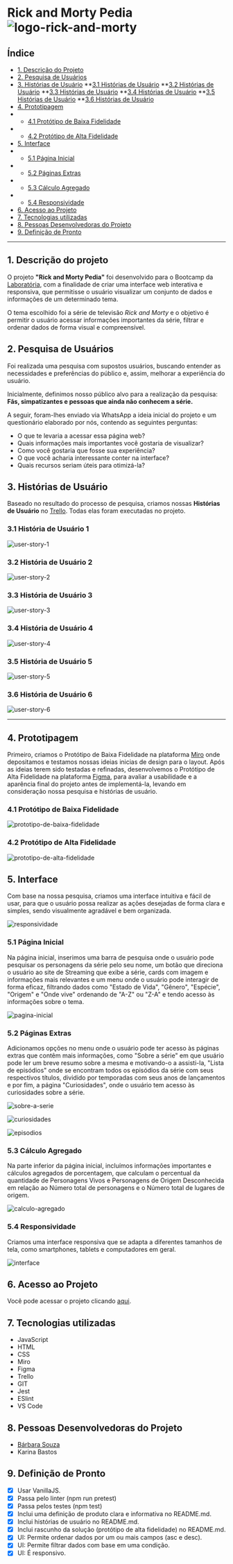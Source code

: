 # Rick and Morty Pedia![logo-rick-and-morty](https://repository-images.githubusercontent.com/120371205/b6740400-92d4-11ea-8a13-d5f6e0558e9b)

## Índice 
* [1. Descrição do Projeto](#descrição-do-projeto) 
* [2. Pesquisa de Usuários](#pesquisa-de-usuários)
* [3. Histórias de Usuário](#histórias-de-usuário)
**[3.1 Histórias de Usuário](#histórias-de-usuário-1)
**[3.2 Histórias de Usuário](#histórias-de-usuário-2)
**[3.3 Histórias de Usuário](#histórias-de-usuário-3)
**[3.4 Histórias de Usuário](#histórias-de-usuário-4)
**[3.5 Histórias de Usuário](#histórias-de-usuário-5)
**[3.6 Histórias de Usuário](#histórias-de-usuário-6)
* [4. Prototipagem](#protótipos-do-projeto)
* * [4.1  Protótipo de Baixa Fidelidade](#protótipo-de-baixa-fidelidade)
* * [4.2 Protótipo de Alta Fidelidade](#protótipo-de-alta-fidelidade)
* [5. Interface](#interface) 
* * [5.1 Página Inicial](#página-inicial)
* * [5.2 Páginas Extras](#páginas-extras)
* * [5.3 Cálculo Agregado](#cálculo-agregado)
* * [5.4 Responsividade](#responsividade)
*  [6. Acesso ao Projeto](#acesso-ao-projeto) 
* [7. Tecnologias utilizadas](#tecnologias-utilizadas) 
* [8. Pessoas Desenvolvedoras do Projeto](#pessoas-desenvolvedoras) 
*  [9. Definição de Pronto](#definição-de-pronto)

***
## 1. Descrição do projeto 
O projeto **"**Rick and Morty Pedia"**** foi desenvolvido para o Bootcamp da [Laboratória](https://www.laboratoria.la/br), com a finalidade de criar uma interface web interativa e responsiva, que permitisse o usuário visualizar um conjunto de dados e informações de um determinado tema. 
 
 O tema escolhido foi a série de televisão *Rick and Morty* e o objetivo é permitir o usuário acessar informações importantes da série, filtrar e ordenar dados de forma visual e compreensível.

## 2. Pesquisa de Usuários
Foi realizada uma pesquisa com supostos usuários, buscando entender as necessidades e preferências do público e, assim, melhorar a experiência do usuário.

Inicialmente, definimos nosso público alvo para a realização da pesquisa: **Fãs, simpatizantes e pessoas que ainda não conhecem a série.**

A seguir, foram-lhes enviado via WhatsApp a ideia inicial do projeto e um questionário elaborado por nós, contendo as seguintes perguntas:

 - O que te levaria a acessar essa página web?
 - Quais informações mais importantes você gostaria de visualizar? 
 - Como você gostaria que fosse sua experiência?
 - O que você acharia interessante conter na interface?
 - Quais recursos seriam úteis para otimizá-la?

## 3. Histórias de Usuário

Baseado no resultado do processo de pesquisa, criamos nossas **Histórias de Usuário** no [Trello](https://www.trello.com/). Todas elas foram executadas no projeto. 

### 3.1 História de Usuário 1


![user-story-1](images/userstory1.png)
### 3.2 História de Usuário 2

![user-story-2](images/userstory2.png)
### 3.3 História de Usuário 3

![user-story-3](images/userstory3.png)
### 3.4 História de Usuário 4

![user-story-4](images/userstory4.png)
### 3.5 História de Usuário 5

![user-story-5](images/userstory5.png)
### 3.6  História de Usuário 6

![user-story-6](images/userstory6.png)
***
## 4.  Prototipagem

Primeiro, criamos o Protótipo de Baixa Fidelidade na plataforma [Miro](https://miro.com/) onde depositamos e testamos nossas ideias inicias de design para o layout. Após as ideias terem sido testadas e refinadas, desenvolvemos o Protótipo de Alta Fidelidade na plataforma [Figma](www.figma.com), para avaliar a usabilidade e a aparência final do projeto antes de implementá-la, levando em consideração nossa pesquisa e histórias de usuário. 

### 4.1 Protótipo de Baixa Fidelidade

![prototipo-de-baixa-fidelidade](images/protótipo-baixa-fidelidade.jpeg)

### 4.2 Protótipo de Alta Fidelidade

![prototipo-de-alta-fidelidade](images/protótipo-de-alta.png)



## 5. Interface 

Com base na nossa pesquisa, criamos uma interface intuitiva e fácil de usar, para que o usuário possa realizar as ações desejadas de forma clara e simples, sendo visualmente agradável e bem organizada. 

![responsividade](images/resposividade.png)


### 5.1 Página Inicial
Na página inicial, inserimos uma barra de pesquisa onde o usuário pode pesquisar os personagens da série pelo seu nome, um botão que direciona o usuário ao site de Streaming que exibe a série, cards com imagem e informações mais relevantes e um menu onde o usuário pode interagir de forma eficaz, filtrando dados como "Estado de Vida", "Gênero", "Espécie", "Origem" e "Onde vive" ordenando de "A-Z" ou "Z-A" e tendo acesso às informações sobre o tema.

![pagina-inicial](images/interface2.png)
### 5.2 Páginas Extras
Adicionamos opções no menu onde o usuário pode ter acesso às páginas extras que contêm mais informações, como "Sobre a série" em que usuário pode ler um breve resumo sobre a mesma e motivando-o a assisti-la, "Lista de episódios" onde se encontram todos os episódios da série com seus respectivos títulos, dividido por temporadas com seus anos de lançamentos e por fim, a página  "Curiosidades", onde o usuário tem acesso às curiosidades sobre a série.

![sobre-a-serie](images/about.png)

![curiosidades](images/curiosities.png)

![episodios](images/episodes.png)
### 5.3 Cálculo Agregado
Na parte inferior da página inicial, incluímos informações importantes e cálculos agregados de porcentagem, que calculam o percentual da quantidade de Personagens Vivos e Personagens de Origem Desconhecida em relação ao Número total de personagens e o Número total de lugares de origem. 

![calculo-agregado](images/calculo.png)

### 5.4 Responsividade
Criamos uma interface responsiva que se adapta a diferentes tamanhos de tela, como smartphones, tablets e computadores em geral. 


![interface](images/interface.png)

## 6. Acesso ao Projeto
Você pode acessar o projeto clicando [aqui](https://souzabarbara.github.io/SAP009-data-lovers).

## 7. Tecnologias utilizadas

 - JavaScript
 - HTML
 - CSS
 - Miro
 - Figma
 - Trello
 - GIT
 - Jest
 - ESlint
 - VS Code

## 8. Pessoas Desenvolvedoras do Projeto

 - [Bárbara Souza](https://www.linkedin.com/in/barbarasouzasantos/)
 - Karina Bastos

## 9. Definição de Pronto
-   [x] Usar VanillaJS.
-   [x] Passa pelo linter (npm run pretest)
-   [x] Passa pelos testes (npm test)
-   [x] Inclui uma definição de produto clara e informativa no README.md.
-   [x] Inclui histórias de usuário no README.md.
-   [x] Inclui rascunho da solução (protótipo de alta fidelidade) no README.md.
-   [x] UI: Permite ordenar dados por um ou mais campos (asc e desc).
-   [x] UI: Permite filtrar dados com base em uma condição.
-   [x] UI: É responsivo.